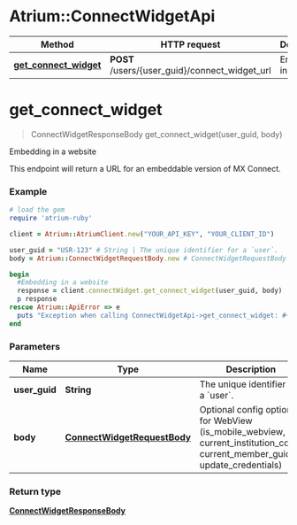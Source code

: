 # Atrium::ConnectWidgetApi

Method | HTTP request | Description
------------- | ------------- | -------------
[**get_connect_widget**](ConnectWidgetApi.md#get_connect_widget) | **POST** /users/{user_guid}/connect_widget_url | Embedding in a website


# **get_connect_widget**
> ConnectWidgetResponseBody get_connect_widget(user_guid, body)

Embedding in a website

This endpoint will return a URL for an embeddable version of MX Connect.

### Example
```ruby
# load the gem
require 'atrium-ruby'

client = Atrium::AtriumClient.new("YOUR_API_KEY", "YOUR_CLIENT_ID")

user_guid = "USR-123" # String | The unique identifier for a `user`.
body = Atrium::ConnectWidgetRequestBody.new # ConnectWidgetRequestBody | Optional config options for WebView (is_mobile_webview, current_institution_code, current_member_guid, update_credentials)

begin
  #Embedding in a website
  response = client.connectWidget.get_connect_widget(user_guid, body)
  p response
rescue Atrium::ApiError => e
  puts "Exception when calling ConnectWidgetApi->get_connect_widget: #{e}"
end
```

### Parameters

Name | Type | Description  | Notes
------------- | ------------- | ------------- | -------------
 **user_guid** | **String**| The unique identifier for a &#x60;user&#x60;. | 
 **body** | [**ConnectWidgetRequestBody**](ConnectWidgetRequestBody.md)| Optional config options for WebView (is_mobile_webview, current_institution_code, current_member_guid, update_credentials) | 

### Return type

[**ConnectWidgetResponseBody**](ConnectWidgetResponseBody.md)

